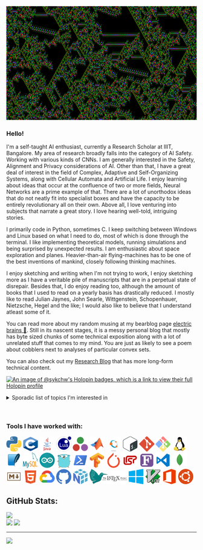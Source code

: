 <picture>
 <img alt="Cellular Automata Cosmos." src="images/ezgif-2-e22db535cf.gif" width="1000" height="300">
</picture>


### Hello!
<p>
 I'm a self-taught AI enthusiast, currently a Research Scholar at IIIT, Bangalore. My area of research broadly falls into the category of AI Safety. Working with various kinds of CNNs. I am generally interested in the Safety, Alignment and Privacy considerations of AI. Other than that, I have a great deal of interest in the field of Complex, Adaptive and Self-Organizing Systems, along with Cellular Automata and Artificial Life. I enjoy learning about ideas that occur at the confluence of two or more fields, Neural Networks are a prime example of that. There are a lot of unorthodox ideas that do not neatly fit into specialist boxes and have the capacity to be entirely revolutionary all on their own. Above all, I love venturing into subjects that narrate a great story. I love hearing well-told, intriguing stories.
</p>

<p>
 I primarily code in Python, sometimes C. I keep switching between Windows and Linux based on what I need to do, most of which is done through the terminal. I like implementing theoretical models, running simulations and being surprised by unexpected results. I am enthusiastic about space exploration and planes. Heavier-than-air flying-machines has to be one of the best inventions of mankind, closely following thinking machines.
</p>

<p>
I enjoy sketching and writing when I'm not trying to work, I enjoy sketching more as I have a veritable pile of manuscripts that are in a perpetual state of disrepair. Besides that, I do enjoy reading too, although the amount of books that I used to read on a yearly basis has drastically reduced. I mostly like to read Julian Jaynes, John Searle, Wittgenstein, Schopenhauer, Nietzsche, Hegel and the like; I would also like to believe that I understand atleast some of it.
</p>

<p>
 You can read more about my random musing at my bearblog page <a href="https://sykchw.bearblog.dev/">electric brains 🧠</a>. Still in its nascent stages, it is a messy personal blog that mostly has byte sized chunks of some technical exposition along with a lot of unrelated stuff that comes to my mind. You are just as likely to see a poem about cobblers next to analyses of particular convex sets.
</p>

<p>
 You can also check out my <a href="https://sykchw.github.io/">Research Blog</a> that has more long-form technical content.
</p>

[![An image of @sykchw's Holopin badges, which is a link to view their full Holopin profile](https://holopin.me/sykchw)](https://holopin.io/@sykchw)

<details>
<summary>Sporadic list of topics I'm interested in</summary>

Artificial Intelligence, Neural Networks, Reinforcement Learning, AI Alignment, Convolutional Neural Networks, Artificial Life, Non-linear Sciemces, Chaos Theory, Cellular Automata, Stochastic Processes, Genetic Computation, von Neumann Cellular Automata (vNCA), Collective Intelligence, von Neumann Universal Constructors, Neural Cellular Automata, Swarm Intelligence, Nobili Cellular Automata, Complex Adaptive Systems, Category Theory, Graph Neural Networks, Automata theory, Compilers, Evolutionary Computation...

</details>

<br>
<br>

### Tools I have worked with:
<p>
<img src="logos/python-5.svg" alt="Python" width="40" height="40"/>
<img src="logos/c-1.svg" alt="C" width="40" height="40"/>
<img src="logos/java.svg" alt="Java" width="40" height="40"/>
<img src="logos/lua-5.svg" alt="Lua" width="40" height="40"/>
<img src="logos/julia-1.svg" alt="Julia" width="40" height="40"/>
<img src="logos/matlab-svgrepo-com.svg" alt="Matlab" width="40" height="40"/>
<img src="logos/GNU Octave Logo Vector.svg" alt="GNU Octave" width="40" height="40"/>
<img src="logos/bash-2.svg" alt="Bash" width="40" height="40"/>
<img src="logos/git-icon.svg" alt="Git" width="40" height="40"/>
<img src="logos/git-bash.svg" alt="Git Bash" width="40" height="40"/>
<img src="logos/linux-tux.svg" alt="Linux" width="40" height="40"/>
<img src="logos/sqlite-svgrepo-com.svg" alt="SQLite" width="40" height="40"/>
<img src="logos/mysql-logo.svg" alt="MySQL" width="40" height="40"/>
<img src="logos/arduino-1.svg" alt="Arduino" width="40" height="40"/>
<img src="logos/go-logo-1.svg" alt="GoLang" width="40" height="40"/>
<img src="logos/powershell-svgrepo-com.svg" alt="PowerShell" width="40" height="40"/>
<img src="logos/tensorflow-svgrepo-com.svg" alt="TensorFlow" width="40" height="40"/>
<img src="logos/pytorch-svgrepo-com.svg" alt="PyTorch" width="40" height="40"/>
<img src="logos/lisp-svgrepo-com.svg" alt="Lisp" width="40" height="40"/>
<img src="logos/fortran-svgrepo-com.svg" alt="Fortran" width="40" height="40"/>
<img src="logos/vscode3-svgrepo-com.svg" alt="VS Code" width="40" height="40"/>
<img src="logos/mongo-svgrepo-com.svg" alt="MongoDB" width="40" height="40"/>
<img src="logos/markdown-svgrepo-com.svg" alt="Markdown" width="40" height="40"/>
<img src="logos/html-5-svgrepo-com.svg" alt="Java" width="40" height="40"/>
<img src="logos/google-cloud-svgrepo-com.svg" alt="Google Cloud" width="40" height="40"/>
<img src="logos/github-color-svgrepo-com.svg" alt="GitHub" width="40" height="40"/>
<img src="logos/numpy-svgrepo-com.svg" alt="NumPy" width="40" height="40"/>
<img src="logos/LaTeX_project_logo_bird.svg" alt="LaTeX" width="100" height="40"/>
<img src="logos/windows-applications-svgrepo-com.svg" alt="Windows OS" width="40" height="40"/>
<img src="logos/vim-svgrepo-com.svg" alt="Vim" width="40" height="40"/>
 <img src="logos/office-1-logo-svgrepo-com.svg" alt="Microsoft Office" width="40" height="40"/>
 <img src="logos/ubuntu-svgrepo-com.svg" alt="Ubuntu" width="40" height="40"/>
</p>

## GitHub Stats:
![](https://github-readme-stats.vercel.app/api/top-langs/?username=SykChw&theme=dark&hide_border=true&include_all_commits=true&count_private=false&layout=compact)<br/>
![](https://github-readme-stats.vercel.app/api?username=SykChw&theme=dark&hide_border=true&include_all_commits=true&count_private=false)
![](https://github-readme-streak-stats.herokuapp.com/?user=SykChw&theme=dark&hide_border=true)<br/>


---
[![](https://visitcount.itsvg.in/api?id=SykChw&icon=0&color=0)](https://visitcount.itsvg.in)

<!-- Proudly created with GPRM ( https://gprm.itsvg.in ) -->

<!--
**SykChw/SykChw** is a ✨ _special_ ✨ repository because its `README.md` (this file) appears on your GitHub profile.

Here are some ideas to get you started:

- 🔭 I’m currently working on ...
- 🌱 I’m currently learning ...
- 👯 I’m looking to collaborate on ...
- 🤔 I’m looking for help with ...
- 💬 Ask me about ...
- 📫 How to reach me: ...
- 😄 Pronouns: ...
- ⚡ Fun fact: ...
-->
